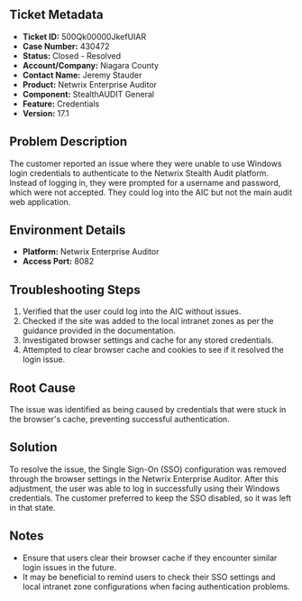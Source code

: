 ## Ticket Metadata
- **Ticket ID:** 500Qk00000JkefUIAR
- **Case Number:** 430472
- **Status:** Closed - Resolved
- **Account/Company:** Niagara County
- **Contact Name:** Jeremy Stauder
- **Product:** Netwrix Enterprise Auditor
- **Component:** StealthAUDIT General
- **Feature:** Credentials
- **Version:** 17.1

## Problem Description
The customer reported an issue where they were unable to use Windows login credentials to authenticate to the Netwrix Stealth Audit platform. Instead of logging in, they were prompted for a username and password, which were not accepted. They could log into the AIC but not the main audit web application.

## Environment Details
- **Platform:** Netwrix Enterprise Auditor
- **Access Port:** 8082

## Troubleshooting Steps
1. Verified that the user could log into the AIC without issues.
2. Checked if the site was added to the local intranet zones as per the guidance provided in the documentation.
3. Investigated browser settings and cache for any stored credentials.
4. Attempted to clear browser cache and cookies to see if it resolved the login issue.

## Root Cause
The issue was identified as being caused by credentials that were stuck in the browser's cache, preventing successful authentication.

## Solution
To resolve the issue, the Single Sign-On (SSO) configuration was removed through the browser settings in the Netwrix Enterprise Auditor. After this adjustment, the user was able to log in successfully using their Windows credentials. The customer preferred to keep the SSO disabled, so it was left in that state.

## Notes
- Ensure that users clear their browser cache if they encounter similar login issues in the future.
- It may be beneficial to remind users to check their SSO settings and local intranet zone configurations when facing authentication problems.